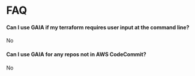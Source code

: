 # FAQ

#### Can I use GAIA if my terraform requires user input at the command line? 

No

#### Can I use GAIA for any repos not in AWS CodeCommit? 

No
